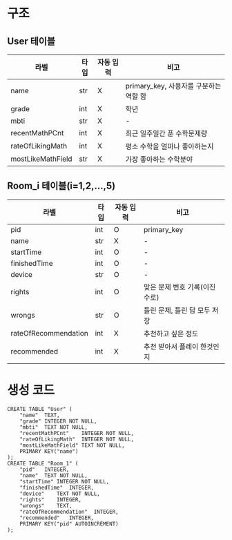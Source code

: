 # 구조
## User 테이블
|라벨|타입|자동 입력|비고|
|---|---|---|---|
|name|str|X|primary_key, 사용자를 구분하는 역할 함|
|grade|int|X|학년|
|mbti|str|X|-|
|recentMathPCnt|int|X|최근 일주일간 푼 수학문제량|
|rateOfLikingMath|int|X|평소 수학을 얼마나 좋아하는지|
|mostLikeMathField|str|X|가장 좋아하는 수학분야|
## Room_i 테이블(i=1,2,...,5)
|라벨|타입|자동 입력|비고|
|---|---|---|---|
|pid|int|O|primary_key|
|name|str|X|-|
|startTime|int|O|-|
|finishedTime|int|O|-|
|device|str|O|-|
|rights|int|O|맞은 문제 번호 기록(이진수로)|
|wrongs|str|O|틀린 문제, 틀린 답 모두 저장|
|rateOfRecommendation|int|X|추천하고 싶은 정도|
|recommended|int|X|추천 받아서 플레이 한것인지|
# 생성 코드
```
CREATE TABLE "User" (
	"name"	TEXT,
	"grade"	INTEGER NOT NULL,
	"mbti"	TEXT NOT NULL,
	"recentMathPCnt"	INTEGER NOT NULL,
	"rateOfLikingMath"	INTEGER NOT NULL,
	"mostLikeMathField"	TEXT NOT NULL,
	PRIMARY KEY("name")
);
CREATE TABLE "Room_1" (
	"pid"	INTEGER,
	"name"	TEXT NOT NULL,
	"startTime"	INTEGER NOT NULL,
	"finishedTime"	INTEGER,
	"device"	TEXT NOT NULL,
	"rights"	INTEGER,
	"wrongs"	TEXT,
	"rateOfRecommendation"	INTEGER,
	"recommended"	INTEGER,
	PRIMARY KEY("pid" AUTOINCREMENT)
);
```